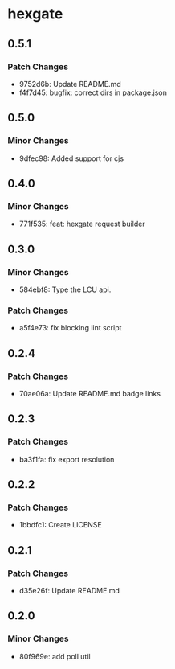 # hexgate

## 0.5.1

### Patch Changes

*   9752d6b: Update README.md
*   f4f7d45: bugfix: correct dirs in package.json

## 0.5.0

### Minor Changes

*   9dfec98: Added support for cjs

## 0.4.0

### Minor Changes

*   771f535: feat: hexgate request builder

## 0.3.0

### Minor Changes

*   584ebf8: Type the LCU api.

### Patch Changes

*   a5f4e73: fix blocking lint script

## 0.2.4

### Patch Changes

*   70ae06a: Update README.md badge links

## 0.2.3

### Patch Changes

*   ba3f1fa: fix export resolution

## 0.2.2

### Patch Changes

*   1bbdfc1: Create LICENSE

## 0.2.1

### Patch Changes

*   d35e26f: Update README.md

## 0.2.0

### Minor Changes

*   80f969e: add poll util
